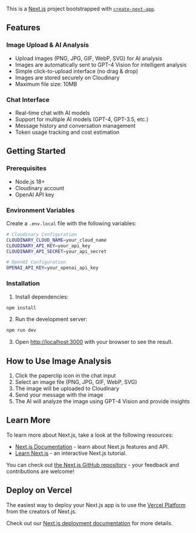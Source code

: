 This is a [Next.js](https://nextjs.org) project bootstrapped with [`create-next-app`](https://nextjs.org/docs/app/api-reference/cli/create-next-app).

## Features

### Image Upload & AI Analysis
- Upload images (PNG, JPG, GIF, WebP, SVG) for AI analysis
- Images are automatically sent to GPT-4 Vision for intelligent analysis
- Simple click-to-upload interface (no drag & drop)
- Images are stored securely on Cloudinary
- Maximum file size: 10MB

### Chat Interface
- Real-time chat with AI models
- Support for multiple AI models (GPT-4, GPT-3.5, etc.)
- Message history and conversation management
- Token usage tracking and cost estimation

## Getting Started

### Prerequisites
- Node.js 18+ 
- Cloudinary account
- OpenAI API key

### Environment Variables
Create a `.env.local` file with the following variables:

```bash
# Cloudinary Configuration
CLOUDINARY_CLOUD_NAME=your_cloud_name
CLOUDINARY_API_KEY=your_api_key
CLOUDINARY_API_SECRET=your_api_secret

# OpenAI Configuration
OPENAI_API_KEY=your_openai_api_key
```

### Installation

1. Install dependencies:
```bash
npm install
```

2. Run the development server:
```bash
npm run dev
```

3. Open [http://localhost:3000](http://localhost:3000) with your browser to see the result.

## How to Use Image Analysis

1. Click the paperclip icon in the chat input
2. Select an image file (PNG, JPG, GIF, WebP, SVG)
3. The image will be uploaded to Cloudinary
4. Send your message with the image
5. The AI will analyze the image using GPT-4 Vision and provide insights

## Learn More

To learn more about Next.js, take a look at the following resources:

- [Next.js Documentation](https://nextjs.org/docs) - learn about Next.js features and API.
- [Learn Next.js](https://nextjs.org/learn) - an interactive Next.js tutorial.

You can check out [the Next.js GitHub repository](https://github.com/vercel/next.js) - your feedback and contributions are welcome!

## Deploy on Vercel

The easiest way to deploy your Next.js app is to use the [Vercel Platform](https://vercel.com/new?utm_medium=default-template&filter=next.js&utm_source=create-next-app&utm_campaign=create-next-app-readme) from the creators of Next.js.

Check out our [Next.js deployment documentation](https://nextjs.org/docs/app/building-your-application/deploying) for more details.
